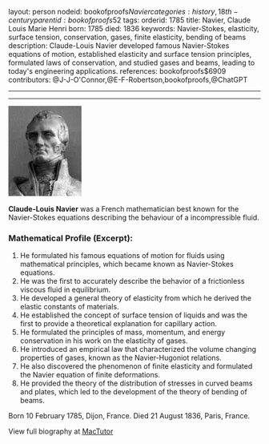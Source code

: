 layout: person
nodeid: bookofproofs$Navier
categories: history,18th-century
parentid: bookofproofs$52
tags: 
orderid: 1785
title: Navier, Claude Louis Marie Henri
born: 1785
died: 1836
keywords: Navier-Stokes, elasticity, surface tension, conservation, gases, finite elasticity, bending of beams
description: Claude-Louis Navier developed famous Navier-Stokes equations of motion, established elasticity and surface tension principles, formulated laws of conservation, and studied gases and beams, leading to today's engineering applications.
references: bookofproofs$6909
contributors: @J-J-O'Connor,@E-F-Robertson,bookofproofs,@ChatGPT

---



---

![Navier.jpg](https://github.com/bookofproofs/bookofproofs.github.io/blob/main/_sources/_assets/images/portraits/Navier.jpg?raw=true)

**Claude-Louis Navier** was a French mathematician best known for the Navier-Stokes equations describing the behaviour of a incompressible fluid.

### Mathematical Profile (Excerpt):
1. He formulated his famous equations of motion for fluids using mathematical principles, which became known as Navier-Stokes equations.
2. He was the first to accurately describe the behavior of a frictionless viscous fluid in equilibrium.
3. He developed a general theory of elasticity from which he derived the elastic constants of materials.
4. He established the concept of surface tension of liquids and was the first to provide a theoretical explanation for capillary action.
5. He formulated the principles of mass, momentum, and energy conservation in his work on the elasticity of gases.
6. He introduced an empirical law that characterized the volume changing properties of gases, known as the Navier-Hugoniot relations.
7. He also discovered the phenomenon of finite elasticity and formulated the Navier equation of finite deformations.
8. He provided the theory of the distribution of stresses in curved beams and plates, which led to the development of the theory of bending of beams.

Born 10 February 1785, Dijon, France. Died 21 August 1836, Paris, France.

View full biography at [MacTutor](https://mathshistory.st-andrews.ac.uk/Biographies/Navier/)
